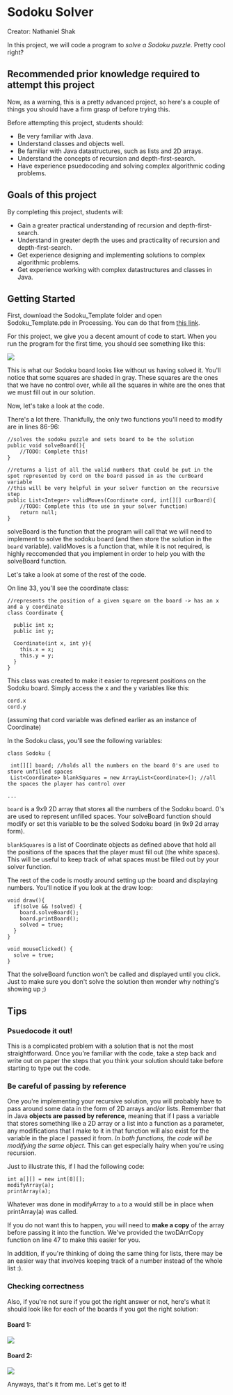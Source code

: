 # Sodoku Solver

Creator: Nathaniel Shak

In this project, we will code a program to *solve a Sodoku puzzle*. Pretty cool right?

## Recommended prior knowledge required to attempt this project

Now, as a warning, this is a pretty advanced project, so here's a couple of things you should have a firm grasp of before trying this.

Before attempting this project, students should:

* Be very familiar with Java.
* Understand classes and objects well.
* Be familiar with Java datastructures, such as lists and 2D arrays.
* Understand the concepts of recursion and depth-first-search.
* Have experience psuedocoding and solving complex algorithmic coding problems.

## Goals of this project

By completing this project, students will:

* Gain a greater practical understanding of recursion and depth-first-search.
* Understand in greater depth the uses and practicality of recursion and depth-first-search.
* Get experience designing and implementing solutions to complex algorithmic problems.
* Get experience working with complex datastructures and classes in Java.


## Getting Started

First, download the Sodoku\_Template folder and open Sodoku\_Template.pde in Processing. You can do that from [this link](https://drive.google.com/file/d/0B94NM1x_5GdGeHgyNFFCNjlVLUk/view?usp=sharing).

For this project, we give you a decent amount of code to start. When you run the program for the first time, you should see something like this:

![](startingboard.png)

This is what our Sodoku board looks like without us having solved it. You'll notice that some squares are shaded in gray. These squares are the ones that we have no control over, while all the squares in white are the ones that we must fill out in our solution.

Now, let's take a look at the code.

There's a lot there. Thankfully, the only two functions you'll need to modify are in lines 86-96:

	//solves the sodoku puzzle and sets board to be the solution
	public void solveBoard(){
	    //TODO: Complete this!
	}
	  
  	//returns a list of all the valid numbers that could be put in the spot represented by cord on the board passed in as the curBoard variable
	//this will be very helpful in your solver function on the recursive step
	public List<Integer> validMoves(Coordinate cord, int[][] curBoard){
		//TODO: Complete this (to use in your solver function)
	    return null;
	}

solveBoard is the function that the program will call that we will need to implement to solve the sodoku board (and then store the solution in the `board` variable). validMoves is a function that, while it is not required, is highly reccomended that you implement in order to help you with the solveBoard function.

Let's take a look at some of the rest of the code.

On line 33, you'll see the coordinate class:

	//represents the position of a given square on the board -> has an x and a y coordinate
	class Coordinate {
	  
	  public int x;
	  public int y;
	  
	  Coordinate(int x, int y){
	    this.x = x;
	    this.y = y;
	  }
	}
	
This class was created to make it easier to represent positions on the Sodoku board. Simply access the x and the y variables like this:

	cord.x
	cord.y
	
(assuming that cord variable was defined earlier as an instance of Coordinate)

In the Sodoku class, you'll see the following variables:

	class Sodoku {
	 
	 int[][] board; //holds all the numbers on the board 0's are used to store unfilled spaces
	 List<Coordinate> blankSquares = new ArrayList<Coordinate>(); //all the spaces the player has control over
	
	...

`board` is a 9x9 2D array that stores all the numbers of the Sodoku board. 0's are used to represent unfilled spaces. Your solveBoard function should modify or set this variable to be the solved Sodoku board (in 9x9 2d array form).

`blankSquares` is a list of Coordinate objects as defined above that hold all the positions of the spaces that the player must fill out (the white spaces). This will be useful to keep track of what spaces must be filled out by your solver function.

The rest of the code is mostly around setting up the board and displaying numbers. You'll notice if you look at the draw loop:

	void draw(){
	  if(solve && !solved) {
	    board.solveBoard();
	    board.printBoard();
	    solved = true;
	  }
	}
	
	void mouseClicked() {
	  solve = true;
	}
	
That the solveBoard function won't be called and displayed until you click. Just to make sure you don't solve the solution then wonder why nothing's showing up ;)

## Tips

### Psuedocode it out!

This is a complicated problem with a solution that is not the most straightforward. Once you're familiar with the code, take a step back and write out on paper the steps that you think your solution should take before starting to type out the code.

### Be careful of passing by reference

One you're implementing your recursive solution, you will probably have to pass around some data in the form of 2D arrays and/or lists. Remember that in Java **objects are passed by reference**, meaning that if I pass a variable that stores something like a 2D array or a list into a function as a parameter, any modifications that I make to it in that function will also exist for the variable in the place I passed it from. *In both functions, the code will be modifying the same object*. This can get especially hairy when you're using recursion.

Just to illustrate this, if I had the following code:

	int a[][] = new int[8][];
	modifyArray(a);
	printArray(a);

Whatever was done in modifyArray to `a` to a would still be in place when printArray(a) was called.

If you do not want this to happen, you will need to **make a copy** of the array before passing it into the function. We've provided the twoDArrCopy function on line 47 to make this easier for you.

In addition, if you're thinking of doing the same thing for lists, there may be an easier way that involves keeping track of a number instead of the whole list :).

### Checking correctness

Also, if you're not sure if you got the right answer or not, here's what it should look like for each of the boards if you got the right solution:

#### Board 1:

![](board1solution.png)

#### Board 2:

![](board2solution.png)

Anyways, that's it from me. Let's get to it!